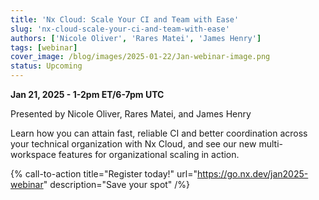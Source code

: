 ```yaml
---
title: 'Nx Cloud: Scale Your CI and Team with Ease'
slug: 'nx-cloud-scale-your-ci-and-team-with-ease'
authors: ['Nicole Oliver', 'Rares Matei', 'James Henry']
tags: [webinar]
cover_image: /blog/images/2025-01-22/Jan-webinar-image.png
status: Upcoming
---
```


**Jan 21, 2025 - 1-2pm ET/6-7pm UTC**

Presented by Nicole Oliver, Rares Matei, and James Henry

Learn how you can attain fast, reliable CI and better coordination across your technical organization with Nx Cloud, and see our new multi-workspace features for organizational scaling in action.

{% call-to-action title="Register today!" url="https://go.nx.dev/jan2025-webinar" description="Save your spot" /%}
